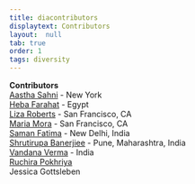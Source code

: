 ```yaml
---
title: diacontributors
displaytext: Contributors
layout:  null
tab: true
order: 1
tags: diversity
---
```


**Contributors**
<br>[Aastha Sahni](mailto://aastha.sahni@owasp.org) - New York
<br>[Heba Farahat](mailto://heba.farahat@owasp.org) - Egypt
<br>[Liza Roberts](mailto://liza.roberts@owasp.org) - San Francisco, CA
<br>[Maria Mora](mailto://maria.mora@owasp.org) - San Francisco, CA
<br>[Saman Fatima](mailto://saman.fatima@owasp.org) - New Delhi, India
<br>[Shrutirupa Banerjiee](mailto://shrutirupa.banerjiee@owasp.org) - Pune, Maharashtra, India
<br>[Vandana Verma](mailto://vandana.verma@owasp.org) - India
<br>[Ruchira Pokhriya](mailto://ruchira.pokhriyal@owasp.org)
<br>Jessica Gottsleben

